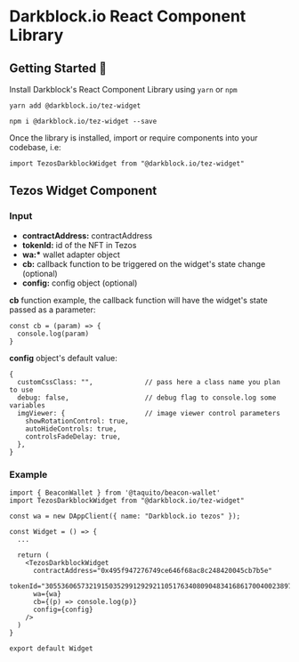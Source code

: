 # Darkblock.io React Component Library

## Getting Started 🚀

Install Darkblock's React Component Library using `yarn` or `npm`

```
yarn add @darkblock.io/tez-widget
```

```
npm i @darkblock.io/tez-widget --save
```

Once the library is installed, import or require components into your codebase, i.e:

```
import TezosDarkblockWidget from "@darkblock.io/tez-widget"
```

## Tezos Widget Component

### Input

- **contractAddress:** contractAddress
- **tokenId:** id of the NFT in Tezos
- **wa:\*** wallet adapter object
- **cb:** callback function to be triggered on the widget's state change (optional)
- **config:** config object (optional)

**cb** function example, the callback function will have the widget's state passed as a parameter:

```
const cb = (param) => {
  console.log(param)
}
```

**config** object's default value:

```
{
  customCssClass: "",             // pass here a class name you plan to use
  debug: false,                   // debug flag to console.log some variables
  imgViewer: {                    // image viewer control parameters
    showRotationControl: true,
    autoHideControls: true,
    controlsFadeDelay: true,
  },
}
```

### Example

```
import { BeaconWallet } from '@taquito/beacon-wallet'
import TezosDarkblockWidget from "@darkblock.io/tez-widget"

const wa = new DAppClient({ name: "Darkblock.io tezos" });

const Widget = () => {
  ...

  return (
    <TezosDarkblockWidget
      contractAddress="0x495f947276749ce646f68ac8c248420045cb7b5e"
      tokenId="30553606573219150352991292921105176340809048341686170040023897672591735783425"
      wa={wa}
      cb={(p) => console.log(p)}
      config={config}
    />
  )
}

export default Widget

```
